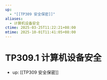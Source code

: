 ```yaml
---
up:
  - "[[TP309 安全保密]]"
aliases:
  - 计算机设备安全
ctime: 2025-03-25T11:22:21+08:00
mtime: 2025-10-01T11:41:05+08:00
---
```


# TP309.1 计算机设备安全

- up: [[TP309 安全保密]]
